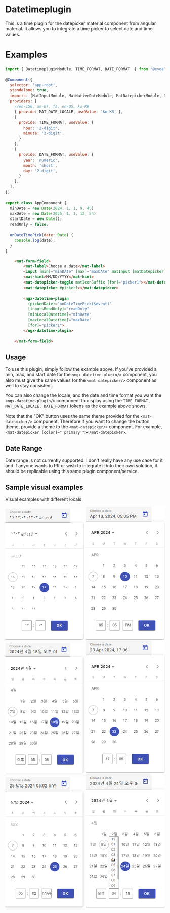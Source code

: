 # Datetimeplugin

This is a time plugin for the datepicker material component from angular material. It allows you to integrate a time picker to select date and time values.

# Examples

``` javascript 
import { DatetimepluginModule, TIME_FORMAT, DATE_FORMAT  } from "@eyoelddefare/datetimeplugin";

@Component({
  selector: 'app-root',
  standalone: true,
  imports: [MatInputModule, MatNativeDateModule, MatDatepickerModule, DatetimepluginComponent],
  providers: [
    //en-150, am-ET, fa, en-US, ko-KR	
    { provide: MAT_DATE_LOCALE, useValue: 'ko-KR' },
    {
      provide: TIME_FORMAT, useValue: {
        hour: '2-digit',
        minute: '2-digit',
      }
    },
    {
      provide: DATE_FORMAT, useValue: {
        year: 'numeric',
        month: 'short',
        day: '2-digit',
      }
    },
  ],
})

export class AppComponent {
  minDAte = new Date(2024, 1, 1, 9, 45)
  maxDAte = new Date(2025, 1, 1, 12, 54)
  startDate = new Date();
  readOnly = false;

  onDateTimePick(date: Date) { 
    console.log(date);
  }
}
```

``` html
    <mat-form-field>
        <mat-label>Choose a date</mat-label>
        <input [min]="minDAte" [max]="maxDAte" matInput [matDatepicker]="picker1">
        <mat-hint>MM/DD/YYYY</mat-hint>
        <mat-datepicker-toggle matIconSuffix [for]="picker1"></mat-datepicker-toggle>
        <mat-datepicker #picker1></mat-datepicker>

        <ngx-datetime-plugin 
          (pickedDate)="onDateTimePick($event)"
          [inputsReadOnly]="readOnly" 
          [minLocalDatetime]="minDAte" 
          [maxLocalDatetime]="maxDAte" 
          [for]="picker1">
        </ngx-datetime-plugin>

    </mat-form-field>
```

## Usage

To use this plugin, simply follow the example above. If you've provided a min, max, and start date for the `<ngx-datetime-plugin/>` component, you also must give the same values for the `<mat-datepicker/>` component as well to stay consistent. 

You can also change the locale, and the date and time format you want the `<ngx-datetime-plugin/>` component to display using the `TIME_FORMAT, MAT_DATE_LOCALE, DATE_FORMAT` tokens as the example above shows.

Note that the <ngx-datetime-plugin/> "OK" button uses the same theme provided for the `<mat-datepicker/>` component. Therefore if you want to change the button theme, provide a theme to the `<mat-datepicker/>` component. For example, `<mat-datepicker [color]="'primary'"></mat-datepicker>`.

## Date Range

Date range is not currently supported. I don't really have any use case for it and if anyone wants to PR or wish to integrate it into their own solution, it should be replicable using this same plugin component/service.

## Sample visual examples

Visual examples with different locals

<img src="https://raw.githubusercontent.com/eyoeldefare/angular-datetime-plugin/main/src/assets/screen_1.png" width=250> <img src="https://raw.githubusercontent.com/eyoeldefare/angular-datetime-plugin/main/src/assets/screen_2.png" width=250> <img src="https://raw.githubusercontent.com/eyoeldefare/angular-datetime-plugin/main/src/assets/screen_3.png" width=250> <img src="https://raw.githubusercontent.com/eyoeldefare/angular-datetime-plugin/main/src/assets/screen_4.png" width=250> <img src="https://raw.githubusercontent.com/eyoeldefare/angular-datetime-plugin/main/src/assets/screen_5.png" width=250> <img src="https://raw.githubusercontent.com/eyoeldefare/angular-datetime-plugin/main/src/assets/screen_6.png" width=250>